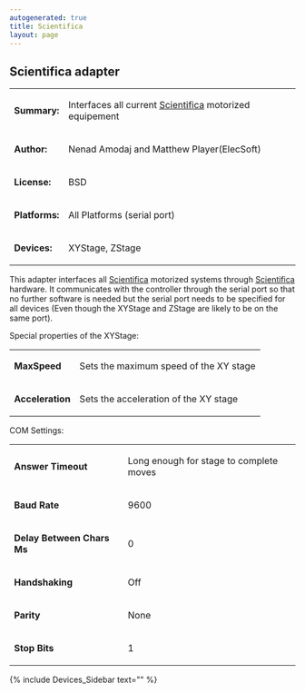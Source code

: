 ```yaml
---
autogenerated: true
title: Scientifica
layout: page
---
```


## Scientifica adapter

<table>

<tr>

<td markdown="1">

**Summary:**

</td>

<td markdown="1">

Interfaces all current [Scientifica](http://www.scientifica.uk.com/)
motorized equipement

</td>

</tr>

<tr>

<td markdown="1">

**Author:**

</td>

<td markdown="1">

Nenad Amodaj and Matthew Player(ElecSoft)

</td>

</tr>

<tr>

<td markdown="1">

**License:**

</td>

<td markdown="1">

BSD

</td>

</tr>

<tr>

<td markdown="1">

**Platforms:**

</td>

<td markdown="1">

All Platforms (serial port)

</td>

</tr>

<tr>

<td markdown="1">

**Devices:**

</td>

<td markdown="1">

XYStage, ZStage

</td>

</tr>

</table>

This adapter interfaces all
[Scientifica](http://www.scientifica.uk.com/) motorized systems through
[Scientifica](http://www.scientifica.uk.com/) hardware. It communicates
with the controller through the serial port so that no further software
is needed but the serial port needs to be specified for all devices
(Even though the XYStage and ZStage are likely to be on the same port).

Special properties of the XYStage:  

<table valign='left'>

<tr>

<td markdown="1">

**MaxSpeed**

</td>

<td markdown="1">

Sets the maximum speed of the XY stage

</td>

</tr>

<tr>

<td markdown="1">

**Acceleration**

</td>

<td markdown="1">

Sets the acceleration of the XY stage

</td>

</tr>

</table>

COM Settings:  

<table valign='left'>

<tr>

<td markdown="1">

**Answer Timeout**

</td>

<td markdown="1">

Long enough for stage to complete moves

</td>

</tr>

<tr>

<td markdown="1">

**Baud Rate**

</td>

<td markdown="1">

9600

</td>

</tr>

<tr>

<td markdown="1">

**Delay Between Chars Ms**

</td>

<td markdown="1">

0

</td>

</tr>

<tr>

<td markdown="1">

**Handshaking**

</td>

<td markdown="1">

Off

</td>

</tr>

<tr>

<td markdown="1">

**Parity**

</td>

<td markdown="1">

None

</td>

</tr>

<tr>

<td markdown="1">

**Stop Bits**

</td>

<td markdown="1">

1

</td>

</tr>

</table>

{% include Devices_Sidebar text="" %}
